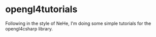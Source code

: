 opengl4tutorials
================

Following in the style of NeHe, I'm doing some simple tutorials for the opengl4csharp library.
